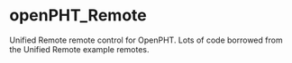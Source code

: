 # openPHT_Remote
Unified Remote remote control for OpenPHT.
Lots of code borrowed from the Unified Remote example remotes.
